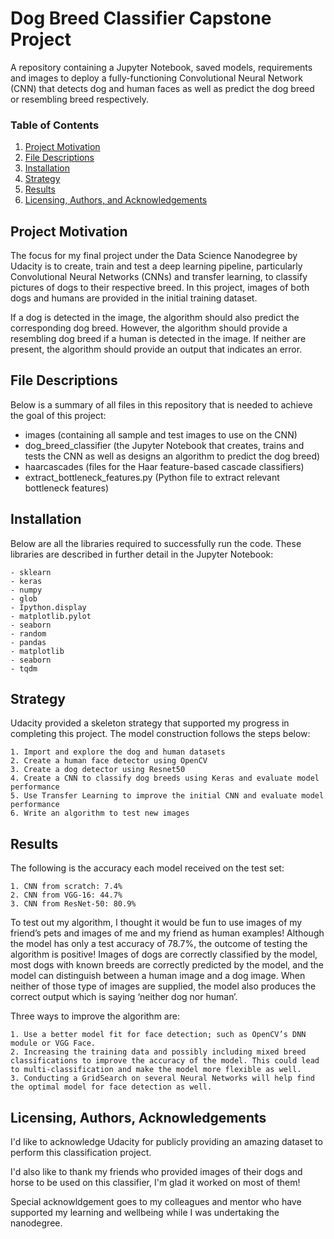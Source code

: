 [//]: # (Image References)

[image1]: ./images/sample_dog_output.png "Sample Output"
[image2]: ./images/vgg16_model.png "VGG-16 Model Keras Layers"
[image3]: ./images/vgg16_model_draw.png "VGG16 Model Figure"


# Dog Breed Classifier Capstone Project
A repository containing a Jupyter Notebook, saved models, requirements and images to deploy a fully-functioning Convolutional Neural Network (CNN) that detects dog and human faces as well as predict the dog breed or resembling breed respectively. 

### Table of Contents

1. [Project Motivation](#motivation)
2. [File Descriptions](#files)
3. [Installation](#installation)
4. [Strategy](#strategy)
5. [Results](#results)
6. [Licensing, Authors, and Acknowledgements](#licensing)

## Project Motivation<a name="motivation"></a>

The focus for my final project under the Data Science Nanodegree by Udacity is to create, train and test a deep learning pipeline, particularly Convolutional Neural Networks (CNNs) and transfer learning, to classify pictures of dogs to their respective breed. In this project, images of both dogs and humans are provided in the initial training dataset. 

If a dog is detected in the image, the algorithm should also predict the corresponding dog breed. However, the algorithm should provide a resembling dog breed if a human is detected in the image. If neither are present, the algorithm should provide an output that indicates an error. 


## File Descriptions <a name="files"></a>
Below is a summary of all files in this repository that is needed to achieve the goal of this project:
- images (containing all sample and test images to use on the CNN)
- dog_breed_classifier (the Jupyter Notebook that creates, trains and tests the CNN as well as designs an algorithm to predict the dog breed)
- haarcascades (files for the Haar feature-based cascade classifiers)
- extract_bottleneck_features.py (Python file to extract relevant bottleneck features)

## Installation <a name="installation"></a>

Below are all the libraries required to successfully run the code. These libraries are described in further detail in the Jupyter Notebook:

	- sklearn
	- keras
	- numpy
	- glob
	- Ipython.display
	- matplotlib.pylot
	- seaborn
	- random
	- pandas
	- matplotlib
	- seaborn
	- tqdm

## Strategy <a name="strategy"></a>

Udacity provided a skeleton strategy that supported my progress in completing this project. The model construction follows the steps below:

	1. Import and explore the dog and human datasets
	2. Create a human face detector using OpenCV
	3. Create a dog detector using Resnet50
	4. Create a CNN to classify dog breeds using Keras and evaluate model performance
	5. Use Transfer Learning to improve the initial CNN and evaluate model performance
	6. Write an algorithm to test new images
	

## Results<a name="results"></a>
The following is the accuracy each model received on the test set: 

	1. CNN from scratch: 7.4%
	2. CNN from VGG-16: 44.7%
	3. CNN from ResNet-50: 80.9%
	
To test out my algorithm, I thought it would be fun to use images of my friend’s pets and images of me and my friend as human examples! Although the model has only a test accuracy of 78.7%, the outcome of testing the algorithm is positive! Images of dogs are correctly classified by the model, most dogs with known breeds are correctly predicted by the model, and the model can distinguish between a human image and a dog image. When neither of those type of images are supplied, the model also produces the correct output which is saying ‘neither dog nor human’.

Three ways to improve the algorithm are:

	1. Use a better model fit for face detection; such as OpenCV’s DNN module or VGG Face.
	2. Increasing the training data and possibly including mixed breed classifications to improve the accuracy of the model. This could lead to multi-classification and make the model more flexible as well.
	3. Conducting a GridSearch on several Neural Networks will help find the optimal model for face detection as well.

## Licensing, Authors, Acknowledgements<a name="licensing"></a>
I'd like to acknowledge Udacity for publicly providing an amazing dataset to perform this classification project. 

I'd also like to thank my friends who provided images of their dogs and horse to be used on this classifier, I'm glad it worked on most of them!

Special acknowldgement goes to my colleagues and mentor who have supported my learning and wellbeing while I was undertaking the nanodegree.
